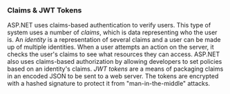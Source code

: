 ### Claims & JWT Tokens

ASP.NET uses claims-based authentication to verify users. This type of system uses a number of *claims*, which is data representing who the user is. An *identity* is a representation of several claims and a user can be made up of multiple identities. When a user attempts an action on the server, it checks the user's claims to see what resources they can access. ASP.NET also uses claims-based authorization by allowing developers to set policies based on an identity's claims. *JWT tokens* are a means of packaging claims in an encoded JSON to be sent to a web server. The tokens are encrypted with a hashed signature to protect it from "man-in-the-middle" attacks. 
